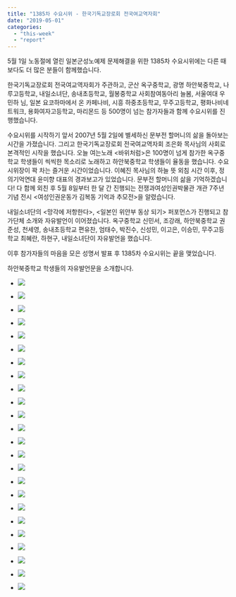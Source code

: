 ```yaml
---
title: "1385차 수요시위 - 한국기독교장로회 전국여교역자회"
date: "2019-05-01"
categories: 
  - "this-week"
  - "report"
---
```


5월 1일 노동절에 열린 일본군성노예제 문제해결을 위한 1385차 수요시위에는 다른 때보다도 더 많은 분들이 함께했습니다.

한국기독교장로회 전국여교역자회가 주관하고, 군산 옥구중학교, 광명 하안북중학교, 나루고등학교, 내일소녀단, 송내초등학교, 월봉중학교 사회참여동아리 늘봄, 서울여대 우민하 님, 일본 요코하마에서 온 카페나비, 시흥 하중초등학교, 무주고등학교, 평화나비네트워크, 용화여자고등학교, 마리몬드 등 500명이 넘는 참가자들과 함께 수요시위를 진행했습니다.

수요시위를 시작하기 앞서 2007년 5월 2일에 별세하신 문부전 할머니의 삶을 돌아보는 시간을 가졌습니다. 그리고 한국기독교장로회 전국여교역자회 조은화 목사님의 사회로 본격적인 시작을 했습니다. 오늘 여는노래 <바위처럼>은 100명이 넘게 참가한 옥구중학교 학생들이 씩씩한 목소리로 노래하고 하안북중학교 학생들이 율동을 했습니다. 수요시위장이 꽉 차는 즐거운 시간이었습니다. 이혜진 목사님의 하늘 뜻 외침 시간 이후, 정의기억연대 윤미향 대표의 경과보고가 있었습니다. 문부전 할머니의 삶을 기억하겠습니다! 다 함께 외친 후 5월 8일부터 한 달 간 진행되는 전쟁과여성인권박물관 개관 7주년 기념 전시 <여성인권운동가 김복동 기억과 추모전>을 알렸습니다.

내일소녀단의 <망각에 저항한다>, <일본인 위안부 동상 되기> 퍼포먼스가 진행되고 참가단체 소개와 자유발언이 이어졌습니다. 옥구중학교 신민서, 조강래, 하안북중학교 권준성, 천세영, 송내초등학교 편유찬, 엄태수, 박진수, 신성민, 이고은, 이승민, 무주고등학교 최혜란, 하현구, 내일소녀단이 자유발언을 했습니다.

이후 참가자들의 마음을 모은 성명서 발표 후 1385차 수요시위는 끝을 맺었습니다.

하안북중학교 학생들의 자유발언문을 소개합니다.

- ![](https://womenandwar.net/kr/wp-content/uploads/2019/05/IMGP6508-1024x680.jpg)
    
- ![](https://womenandwar.net/kr/wp-content/uploads/2019/05/IMGP6521-1024x680.jpg)
    
- ![](https://womenandwar.net/kr/wp-content/uploads/2019/05/IMGP6528-1024x680.jpg)
    
- ![](https://womenandwar.net/kr/wp-content/uploads/2019/05/IMGP6541-1024x680.jpg)
    
- ![](https://womenandwar.net/kr/wp-content/uploads/2019/05/IMGP6544-1024x680.jpg)
    
- ![](https://womenandwar.net/kr/wp-content/uploads/2019/05/IMGP6553-1024x680.jpg)
    
- ![](https://womenandwar.net/kr/wp-content/uploads/2019/05/IMGP6558-1024x680.jpg)
    
- ![](https://womenandwar.net/kr/wp-content/uploads/2019/05/IMGP6576-1024x680.jpg)
    
- ![](https://womenandwar.net/kr/wp-content/uploads/2019/05/IMGP6581-1024x680.jpg)
    
- ![](https://womenandwar.net/kr/wp-content/uploads/2019/05/IMGP6582-1024x680.jpg)
    
- ![](https://womenandwar.net/kr/wp-content/uploads/2019/05/IMGP6585-1024x680.jpg)
    
- ![](https://womenandwar.net/kr/wp-content/uploads/2019/05/IMGP6588-1024x680.jpg)
    
- ![](https://womenandwar.net/kr/wp-content/uploads/2019/05/IMGP6589-1024x680.jpg)
    
- ![](https://womenandwar.net/kr/wp-content/uploads/2019/05/IMGP6591-1024x680.jpg)
    
- ![](https://womenandwar.net/kr/wp-content/uploads/2019/05/IMGP6593-1024x680.jpg)
    
- ![](https://womenandwar.net/kr/wp-content/uploads/2019/05/IMGP6594-1024x680.jpg)
    
- ![](https://womenandwar.net/kr/wp-content/uploads/2019/05/IMGP6595-1024x680.jpg)
    
- ![](https://womenandwar.net/kr/wp-content/uploads/2019/05/IMGP6599-1024x680.jpg)
    
- ![](https://womenandwar.net/kr/wp-content/uploads/2019/05/IMGP6604-1024x680.jpg)
    
- ![](https://womenandwar.net/kr/wp-content/uploads/2019/05/IMGP6608-1024x680.jpg)
    
- ![](https://womenandwar.net/kr/wp-content/uploads/2019/05/photo_2019-05-01_16-05-43-1024x768.jpg)
    
- ![](https://womenandwar.net/kr/wp-content/uploads/2019/05/S28BW-419050115380-724x1024.jpg)
    
- ![](https://womenandwar.net/kr/wp-content/uploads/2019/05/사본-Resized_Screenshot_2019051-125626_Notepad.jpg)
    
- ![](https://womenandwar.net/kr/wp-content/uploads/2019/05/사본-Resized_Screenshot_20190501-125629_Notepad.jpg)
